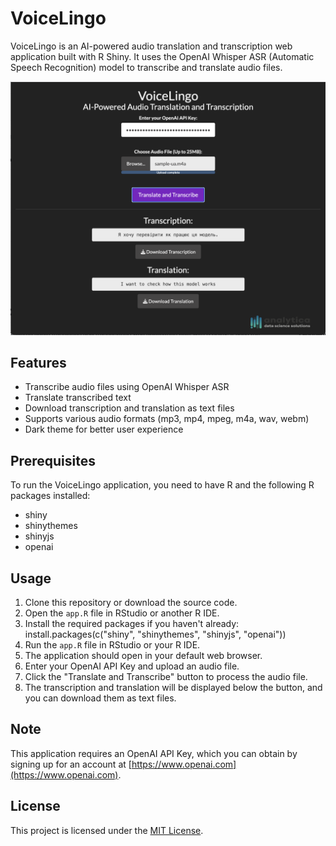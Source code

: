 # VoiceLingo

VoiceLingo is an AI-powered audio translation and transcription web application built with R Shiny. It uses the OpenAI Whisper ASR (Automatic Speech Recognition) model to transcribe and translate audio files.

![VoiceLingo Screenshot](screenshot.png)

## Features

- Transcribe audio files using OpenAI Whisper ASR
- Translate transcribed text
- Download transcription and translation as text files
- Supports various audio formats (mp3, mp4, mpeg, m4a, wav, webm)
- Dark theme for better user experience

## Prerequisites

To run the VoiceLingo application, you need to have R and the following R packages installed:

- shiny
- shinythemes
- shinyjs
- openai

## Usage

1. Clone this repository or download the source code.
2. Open the `app.R` file in RStudio or another R IDE.
3. Install the required packages if you haven't already: install.packages(c("shiny", "shinythemes", "shinyjs", "openai"))
4. Run the `app.R` file in RStudio or your R IDE.
5. The application should open in your default web browser.
6. Enter your OpenAI API Key and upload an audio file.
7. Click the "Translate and Transcribe" button to process the audio file.
8. The transcription and translation will be displayed below the button, and you can download them as text files.

## Note

This application requires an OpenAI API Key, which you can obtain by signing up for an account at [https://www.openai.com](https://www.openai.com).

## License

This project is licensed under the [MIT License](LICENSE).

